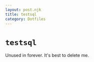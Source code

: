 ```yaml
---
layout: post.njk
title: testsql
category: Dotfiles
---
```


# `testsql`
Unused in forever. It's best to delete me.
